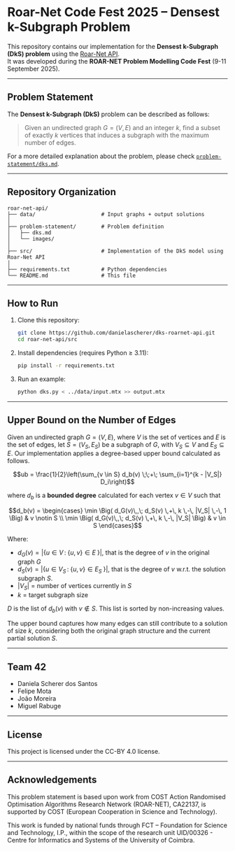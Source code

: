 # Roar-Net Code Fest 2025 – Densest k-Subgraph Problem

This repository contains our implementation for the **Densest k-Subgraph (DkS) problem** using the [Roar-Net API](https://github.com/roar-net).  
It was developed during the **ROAR-NET Problem Modelling Code Fest** (9-11 September 2025).

---

## Problem Statement

The **Densest k-Subgraph (DkS)** problem can be described as follows:

> Given an undirected graph $G = (V,E)$ and an integer $k$, find a subset of exactly $k$ vertices that induces a subgraph with the maximum number of edges.

For a more detailed explanation about the problem, please check [`problem-statement/dks.md`](./problem-statement/dks.md).

---

## Repository Organization

```text
roar-net-api/
├── data/                     # Input graphs + output solutions
│
├── problem-statement/        # Problem definition
│   ├── dks.md                
│   └── images/               
│
├── src/                      # Implementation of the DkS model using Roar-Net API
│
├── requirements.txt          # Python dependencies
└── README.md                 # This file
```

---

## How to Run

1. Clone this repository:
   ```bash
   git clone https://github.com/danielascherer/dks-roarnet-api.git
   cd roar-net-api/src
   ```
    
2. Install dependencies (requires Python ≥ 3.11):
    ```bash
    pip install -r requirements.txt
    ```
3. Run an example:
   ```bash
   python dks.py < ../data/input.mtx >> output.mtx
   ```
---

## Upper Bound on the Number of Edges

Given an undirected graph $G=(V,E)$, where $V$ is the set of vertices and $E$ is the set of edges, let $S=(V_S, E_S)$ be a subgraph of $G$, with $V_S \subseteq V$ and $E_S \subseteq E$.
Our implementation applies a degree-based upper bound calculated as follows. 

```math
ub = \frac{1}{2}\left(\sum_{v \in S} d_b(v) \;\;+\; \sum_{i=1}^{k - |V_S|} D_i\right)
```

where $d_b$ is a **bounded degree** calculated for each vertex $v \in V$ such that

```math
d_b(v) = 
\begin{cases} \min \Big( d_G(v)\,,\; d_S(v) \,+\, k \,-\, |V_S| \,-\, 1 \Big) & v \notin S \\ 
\min \Big( d_G(v)\,,\; d_S(v) \,+\, k \,-\, |V_S| \Big) & v \in S \end{cases}
```

Where:  
- $`d_G(v)=\lvert\{u \in V\,:\; \{u,v\} \in E\;\}\lvert`$, that is the degree of $v$ in the original graph $G$ 
- $`d_S(v)=\lvert\{u \in V_S\,:\; \{u,v\} \in E_S\;\}\lvert`$, that is the degree of $v$ w.r.t. the solution subgraph $S$.
- $|V_S|$ = number of vertices currently in $S$  
- $k$ = target subgraph size  


$D$ is the list of $d_b(v)$ with $v \notin S$. This list is sorted by non-increasing values.

The upper bound captures how many edges can still contribute to a solution of size $k$, considering both the original graph structure and the current partial solution $S$.

---

## Team 42

- Daniela Scherer dos Santos  
- Felipe Mota  
- João Moreira  
- Miguel Rabuge  

---

## License

This project is licensed under the CC-BY 4.0 license.

---

## Acknowledgements

This problem statement is based upon work from COST Action Randomised
Optimisation Algorithms Research Network (ROAR-NET), CA22137, is supported by
COST (European Cooperation in Science and Technology).

This work is funded by national funds through FCT – Foundation for Science and Technology, I.P., within the scope of the research unit UID/00326 - Centre for Informatics and Systems of the University of Coimbra.




